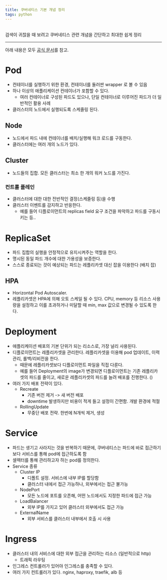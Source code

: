 ```yaml
---
title: 쿠버네티스 기본 개념 정리
tags: python
---
```


<br/>
검색이 귀찮을 때 보려고 쿠버네티스 관련 개념을 간단하고 최대한 쉽게 정리  <br/>
<!--more-->

---

아래 내용은 모두 [공식 문서](https://kubernetes.io/ko/docs/concepts/services-networking/service/)를 참고.

# Pod
- 컨테이너를 실행하기 위한 환경, 컨테이너를 둘러싼 wrapper 로 볼 수 있음
- 하나 이상의 애플리케이션 컨테이너가 포함할 수 있다.
  - 여러 컨테이너로 구성된 파드도 있으나, 단일 컨테이너로 이루어진 파드가 더 일반적인 활용 사례
- 클러스터의 노드에서 실행되도록 스케줄링 된다.

## Node
- 노드에서 파드 내에 컨테이너를 배치/실행해 워크 로드를 구동한다.
- 클러스터에는 여러 개의 노드가 있다.

## Cluster
- 노드들의 집합. 모든 클러스터는 최소 한 개의 워커 노드를 가진다.

### 컨트롤 플레인
- 클러스터에 대한 대한 전반적인 결정(스케줄링 등)을 수행
- 클러스터 이벤트를 감지하고 반응한다.
  - 예를 들어 디플로이먼트의 replicas field 요구 조건을 파악하고 파드를 구동시키는 등..

# ReplicaSet
- 파드 집합의 실행을 안정적으로 유지시켜주는 역할을 한다.
- 명시된 동일 파드 개수에 대한 가용성을 보증한다.
- 스스로 종료되는 것이 예상되는 파드는 레플리카셋 대신 잡을 이용한다 (배치 잡)

## HPA
- Horizontal Pod Autoscaler.
- 레플리카셋은 HPA에 의해 오토 스케일 될 수 있다. CPU, memory 등 리소스 사용량을 설정하고 이를 초과하거나 미달할 때 min, max 값으로 변경될 수 있도록 한다.

# Deployment
- 애플리케이션 배포의 기본 단위가 되는 리소스로, 가장 널리 사용된다.
- 디플로이먼트는 레플리카셋을 관리한다. 레플리카셋을 이용해 pod 업데이트, 이력 관리, 롤백/리비전을 한다.
  - 때문에 레플리카셋보다 디플로이먼트 파일을 직접 다룬다.
  - 예를 들어 Deployment의 image가 변경되면 디플로이먼트는 기존 레플리카셋의 파드를 줄이고, 새로운 레플리카셋의 파드를 늘려 배포를 진행한다. ()
- 여러 가지 배포 전략이 있다.
  - Recreate
    - 기존 버전 제거 -> 새 버전 배포
    - downtime 발생하지만 비용이 적게 들고 설정이 간편함. 개발 환경에 적절
  - RollingUpdate
    - 무중단 배포 전략. 한번에 N개씩 제거, 생성

# Service
- 파드는 생기고 사라지는 것을 반복하기 때문에, 쿠버네티스는 파드에 바로 접근하기보다 서비스를 통해 pod에 접근하도록 함
- 셀렉터를 통해 관리하고자 하는 pod를 정의한다.
- Service 종류
  - Cluster IP
    - 디폴트 설정. 서비스에 내부 IP를 할당함
    - 클러스터 내에서 접근 가능하나, 외부에서는 접근 불가능
  - NodePort
    - 모든 노드에 포트를 오픈해, 어떤 노드에서도 지정한 파드에 접근 가능
  - LoadBalancer
    - 외부 IP를 가지고 있어 클러스터 외부에서도 접근 가능
  - ExternalName
    - 외부 서비스를 클러스터 내부에서 호출 시 사용


# Ingress
- 클러스터 내의 서비스에 대한 외부 접근을 관리하는 리소스 (일반적으로 http)
  - 트래픽 라우팅
- 인그레스 컨트롤러가 있어야 인그레스를 충족할 수 있다.
- 여러 가지 컨트롤러가 있다. nginx, haproxy, traefik, alb 등
